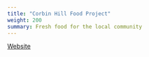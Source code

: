 ```yaml
---
title: "Corbin Hill Food Project"
weight: 200
summary: Fresh food for the local community
---
```


[Website](http://corbinhill-foodproject.org/)